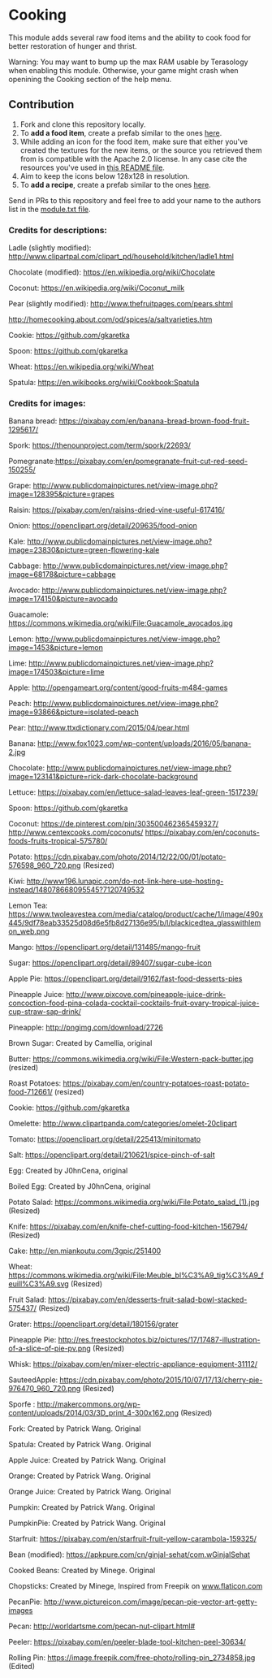 Cooking
============

This module adds several raw food items and the ability to cook food for better restoration of hunger and thrist.

Warning: You may want to bump up the max RAM usable by Terasology when enabling this module. Otherwise, your game might
crash when openining the Cooking section of the help menu.

## Contribution
1. Fork and clone this repository locally.
2. To **add a food item**, create a prefab similar to the ones [here](https://github.com/Terasology/Cooking/tree/master/assets/prefabs/food/raw).
3. While adding an icon for the food item, make sure that either you've created the textures for the new items, or the source you retrieved them from is compatible with the Apache 2.0 license. In any case cite the resources you've used in [this README file](https://github.com/Terasology/Cooking/blob/master/README.md). 
4. Aim to keep the icons below 128x128 in resolution.
5. To **add a recipe**, create a prefab similar to the ones [here](https://github.com/Terasology/Cooking/tree/master/assets/prefabs/recipe/cook).

Send in PRs to this repository and feel free to add your name to the authors list in the [module.txt file](https://github.com/Terasology/Cooking/blob/master/module.txt).

### Credits for descriptions:

Ladle (slightly modified): http://www.clipartpal.com/clipart_pd/household/kitchen/ladle1.html

Chocolate (modified): https://en.wikipedia.org/wiki/Chocolate

Coconut: https://en.wikipedia.org/wiki/Coconut_milk

Pear (slightly modified): http://www.thefruitpages.com/pears.shtml

http://homecooking.about.com/od/spices/a/saltvarieties.htm

Cookie: https://github.com/gkaretka

Spoon: https://github.com/gkaretka

Wheat: https://en.wikipedia.org/wiki/Wheat

Spatula: https://en.wikibooks.org/wiki/Cookbook:Spatula

### Credits for images:

Banana bread: https://pixabay.com/en/banana-bread-brown-food-fruit-1295617/

Spork: https://thenounproject.com/term/spork/22693/

Pomegranate:https://pixabay.com/en/pomegranate-fruit-cut-red-seed-150255/

Grape: http://www.publicdomainpictures.net/view-image.php?image=128395&picture=grapes

Raisin: https://pixabay.com/en/raisins-dried-vine-useful-617416/

Onion: https://openclipart.org/detail/209635/food-onion

Kale: http://www.publicdomainpictures.net/view-image.php?image=23830&picture=green-flowering-kale

Cabbage: http://www.publicdomainpictures.net/view-image.php?image=68178&picture=cabbage

Avocado: http://www.publicdomainpictures.net/view-image.php?image=174150&picture=avocado

Guacamole: https://commons.wikimedia.org/wiki/File:Guacamole_avocados.jpg

Lemon: http://www.publicdomainpictures.net/view-image.php?image=1453&picture=lemon

Lime: http://www.publicdomainpictures.net/view-image.php?image=174503&picture=lime

Apple: http://opengameart.org/content/good-fruits-m484-games

Peach: http://www.publicdomainpictures.net/view-image.php?image=93866&picture=isolated-peach

Pear: http://www.ttxdictionary.com/2015/04/pear.html

Banana: http://www.fox1023.com/wp-content/uploads/2016/05/banana-2.jpg

Chocolate: http://www.publicdomainpictures.net/view-image.php?image=123141&picture=rick-dark-chocolate-background

Lettuce: https://pixabay.com/en/lettuce-salad-leaves-leaf-green-1517239/

Spoon: https://github.com/gkaretka

Coconut:    https://de.pinterest.com/pin/303500462365459327/
            http://www.centexcooks.com/coconuts/
            https://pixabay.com/en/coconuts-foods-fruits-tropical-575780/

Potato: https://cdn.pixabay.com/photo/2014/12/22/00/01/potato-576598_960_720.png (Resized)

Kiwi: http://www196.lunapic.com/do-not-link-here-use-hosting-instead/148078668095545?7120749532

Lemon Tea: https://www.twoleavestea.com/media/catalog/product/cache/1/image/490x445/9df78eab33525d08d6e5fb8d27136e95/b/l/blackicedtea_glasswithlemon_web.png

Mango: https://openclipart.org/detail/131485/mango-fruit

Sugar: https://openclipart.org/detail/89407/sugar-cube-icon

Apple Pie: https://openclipart.org/detail/9162/fast-food-desserts-pies

Pineapple Juice: http://www.pixcove.com/pineapple-juice-drink-concoction-food-pina-colada-cocktail-cocktails-fruit-ovary-tropical-juice-cup-straw-sap-drink/

Pineapple: http://pngimg.com/download/2726

Brown Sugar: Created by Camellia, original

Butter: https://commons.wikimedia.org/wiki/File:Western-pack-butter.jpg (resized)

Roast Potatoes: https://pixabay.com/en/country-potatoes-roast-potato-food-712661/ (resized)

Cookie: https://github.com/gkaretka

Omelette: http://www.clipartpanda.com/categories/omelet-20clipart

Tomato: https://openclipart.org/detail/225413/minitomato

Salt: https://openclipart.org/detail/210621/spice-pinch-of-salt

Egg: Created by J0hnCena, original

Boiled Egg: Created by J0hnCena, original

Potato Salad: https://commons.wikimedia.org/wiki/File:Potato_salad_(1).jpg (Resized)

Knife: https://pixabay.com/en/knife-chef-cutting-food-kitchen-156794/ (Resized)

Cake: http://en.miankoutu.com/3gpic/251400

Wheat: https://commons.wikimedia.org/wiki/File:Meuble_bl%C3%A9_tig%C3%A9_feuill%C3%A9.svg (Resized)

Fruit Salad: https://pixabay.com/en/desserts-fruit-salad-bowl-stacked-575437/ (Resized)

Grater: https://openclipart.org/detail/180156/grater

Pineapple Pie: http://res.freestockphotos.biz/pictures/17/17487-illustration-of-a-slice-of-pie-pv.png (Resized)

Whisk: https://pixabay.com/en/mixer-electric-appliance-equipment-31112/

SauteedApple: https://cdn.pixabay.com/photo/2015/10/07/17/13/cherry-pie-976470_960_720.png (Resized)
               
Sporfe : http://makercommons.org/wp-content/uploads/2014/03/3D_print_4-300x162.png (Resized)

Fork: Created by Patrick Wang. Original

Spatula: Created by Patrick Wang. Original

Apple Juice: Created by Patrick Wang. Original

Orange: Created by Patrick Wang. Original

Orange Juice: Created by Patrick Wang. Original

Pumpkin: Created by Patrick Wang. Original

PumpkinPie: Created by Patrick Wang. Original

Starfruit: https://pixabay.com/en/starfruit-fruit-yellow-carambola-159325/

Bean (modified): https://apkpure.com/cn/ginjal-sehat/com.wGinjalSehat

Cooked Beans: Created by Minege. Original

Chopsticks: Created by Minege, Inspired from Freepik on www.flaticon.com 

PecanPie: http://www.pictureicon.com/image/pecan-pie-vector-art-getty-images

Pecan: http://worldartsme.com/pecan-nut-clipart.html#

Peeler: https://pixabay.com/en/peeler-blade-tool-kitchen-peel-30634/

Rolling Pin: https://image.freepik.com/free-photo/rolling-pin_2734858.jpg (Edited)
